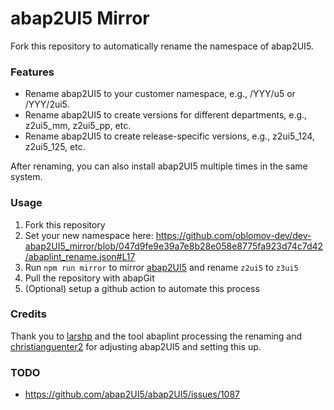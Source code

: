 # abap2UI5 Mirror

Fork this repository to automatically rename the namespace of abap2UI5.

### Features
* Rename abap2UI5 to your customer namespace, e.g., /YYY/u5 or /YYY/2ui5.
* Rename abap2UI5 to create versions for different departments, e.g., z2ui5_mm, z2ui5_pp, etc.
* Rename abap2UI5 to create release-specific versions, e.g., z2ui5_124, z2ui5_125, etc.

After renaming, you can also install abap2UI5 multiple times in the same system.

### Usage
1. Fork this repository
2. Set your new namespace here: https://github.com/oblomov-dev/dev-abap2UI5_mirror/blob/047d9fe9e39a7e8b28e058e8775fa923d74c7d42/abaplint_rename.json#L17
3. Run `npm run mirror` to mirror [abap2UI5](https://github.com/abap2UI5/abap2UI5) and rename `z2ui5` to `z3ui5`
4. Pull the repository with abapGit
5. (Optional) setup a github action to automate this process

### Credits
Thank you to [larshp](https://github.com/larshp) and the tool abaplint processing the renaming and [christianguenter2](https://github.com/christianguenter2) for adjusting abap2UI5 and setting this up.

### TODO
* https://github.com/abap2UI5/abap2UI5/issues/1087
